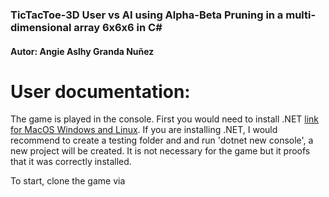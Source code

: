 ### TicTacToe-3D User vs AI using Alpha-Beta Pruning in a multi-dimensional array 6x6x6 in C#
#### Autor: Angie Aslhy Granda Nuñez

# User documentation: 

The game is played in the console. First you would need to install .NET [link for MacOS Windows and Linux](https://dotnet.microsoft.com/en-us/download). 
If you are installing .NET, I would recommend to create a testing folder and and run 'dotnet new console', a new project will be created. It is not necessary 
for the game but it proofs that it was correctly installed. 

To start, clone the game via 



